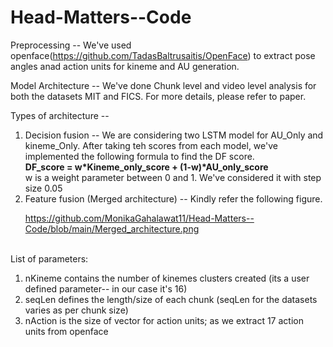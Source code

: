 # Head-Matters--Code
Preprocessing -- We've used openface(https://github.com/TadasBaltrusaitis/OpenFace) to extract pose angles anad action units for kineme and AU generation.

Model Architecture -- We've done Chunk level and video level analysis for both the datasets MIT and FICS. For more details, please refer to paper.

Types of architecture -- 
<ol>
  <li> Decision fusion -- We are considering two LSTM model for AU_Only and kineme_Only. After taking teh scores from each model, we've implemented the following formula to find the DF score.
  <br>
  <b>DF_score = w*Kineme_only_score + (1-w)*AU_only_score</b>
  <br>
    w is a weight parameter between 0 and 1. We've considered it with step size 0.05 </li>
    
  <li> Feature fusion (Merged architecture) -- Kindly refer the following figure.
 
  https://github.com/MonikaGahalawat11/Head-Matters--Code/blob/main/Merged_architecture.png
  
  </li>
 </ol>
 <br>
List of parameters:
<ol>
  <li> nKineme contains the number of kinemes clusters created (its a user defined parameter-- in our case it's 16) </li>
  <li> seqLen defines the length/size of each chunk (seqLen for the datasets varies as per chunk size) </li>
  <li> nAction is the size of vector for action units; as we extract 17 action units from openface </li>
  </ol>
